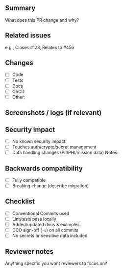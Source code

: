 ## Summary
 What does this PR change and why?

## Related issues
e.g., Closes #123, Relates to #456

## Changes
- [ ] Code
- [ ] Tests
- [ ] Docs
- [ ] CI/CD
- [ ] Other:

## Screenshots / logs (if relevant)

## Security impact
- [ ] No known security impact
- [ ] Touches auth/crypto/secret management
- [ ] Data handling changes (PII/PHI/mission data)
Notes:

## Backwards compatibility
- [ ] Fully compatible
- [ ] Breaking change (describe migration)

## Checklist
- [ ] Conventional Commits used
- [ ] Lint/tests pass locally
- [ ] Added/updated docs & examples
- [ ] DCO sign-off (`-s`) on all commits
- [ ] No secrets or sensitive data included

## Reviewer notes
Anything specific you want reviewers to focus on?

